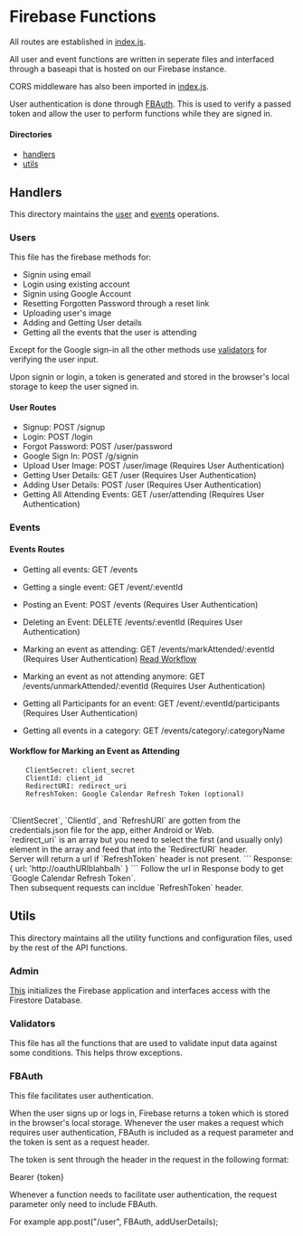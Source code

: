 # Firebase Functions

All routes are established in [index.js](https://github.com/Saakshaat/dequarantine/blob/saakshaat-login-signup/backend/functions/index.js).

All user and event functions are written in seperate files and interfaced through a baseapi that is hosted on our Firebase instance.

CORS middleware has also been imported in [index.js](https://github.com/Saakshaat/dequarantine/blob/saakshaat-login-signup/backend/functions/index.js).

User authentication is done through [FBAuth](https://github.com/Saakshaat/dequarantine/blob/saakshaat-login-signup/backend/functions/util/FBAuth.js). This is used to verify a passed token and allow the user to perform functions while they are signed in.

#### Directories
- [handlers](#handlers)
- [utils](#utils)

## Handlers

This directory maintains the [user](https://github.com/Saakshaat/dequarantine/blob/saakshaat-login-signup/backend/functions/handlers/users.js) and [events](https://github.com/Saakshaat/dequarantine/blob/saakshaat-login-signup/backend/functions/handlers/events.js) operations.


### Users
 
This file has the firebase methods for:
-   Signin using email
-   Login using existing account
-   Signin using Google Account
-   Resetting Forgotten Password through a reset link
-   Uploading user's image
-   Adding and Getting User details
-   Getting all the events that the user is attending

Except for the Google sign-in all the other methods use [validators](https://github.com/Saakshaat/dequarantine/blob/saakshaat-login-signup/backend/functions/util/validators.js) for verifying the user input.

Upon signin or login, a token is generated and stored in the browser's local storage to keep the user signed in.

#### User Routes

-   Signup: POST /signup
-   Login: POST /login
-   Forgot Password: POST /user/password
-   Google Sign In: POST /g/signin
-   Upload User Image: POST /user/image (Requires User Authentication)
-   Getting User Details: GET /user (Requires User Authentication)
-   Adding User Details: POST /user (Requires User Authentication)
-   Getting All Attending Events: GET /user/attending (Requires User Authentication)

### Events

#### Events Routes

-   Getting all events: GET /events
        
-   Getting a single event: GET /event/:eventId
-   Posting an Event: POST /events (Requires User Authentication)
-   Deleting an Event: DELETE /events/:eventId (Requires User Authentication)
-   Marking an event as attending: GET /events/markAttended/:eventId (Requires User Authentication) [Read Workflow](#workflow-for-marking-an-event-as-attending)
-   Marking an event as not attending anymore: GET /events/unmarkAttended/:eventId (Requires User Authentication)
-   Getting all Participants for an event: GET /event/:eventId/participants (Requires User Authentication)
-   Getting all events in a category: GET /events/category/:categoryName 

#### Workflow for Marking an Event as Attending
```
    ClientSecret: client_secret
    ClientId: client_id
    RedirectURI: redirect_uri
    RefreshToken: Google Calendar Refresh Token (optional)
```
<br />
`ClientSecret`, `ClientId`, and `RefreshURI` are gotten from the credentials.json file for the app, either Android or Web. <br />
`redirect_uri` is an array but you need to select the first (and usually only) element in the array and feed that into the `RedirectURI` header.<br />
Server will return a url if `RefreshToken` header is not present. 
```
    Response: {
                url: 'http://oauthURlblahbalh`
              }
```
Follow the url in Response body to get `Google Calendar Refresh Token`.
<br />
Then subsequent requests can incldue `RefreshToken` header.

## Utils
This directory maintains all the utility functions and configuration files, used by the rest of the API functions. 

### Admin

[This](https://github.com/Saakshaat/dequarantine/blob/saakshaat-login-signup/backend/functions/util/admin.js) initializes the Firebase application and interfaces access with the Firestore Database.

### Validators

This file has all the functions that are used to validate input data against some conditions. This helps throw exceptions.


### FBAuth

This file facilitates user authentication. 

When the user signs up or logs in, Firebase returns a token which is stored in the browser's local storage. Whenever the user makes a request which requires user authentication, FBAuth is included as a request parameter and the token is sent as a request header.

The token is sent through the header in the request in the following format:

Bearer {token}

Whenever a function needs to facilitate user authentication, the request parameter only need to include FBAuth. 

For example app.post("/user", FBAuth, addUserDetails);
